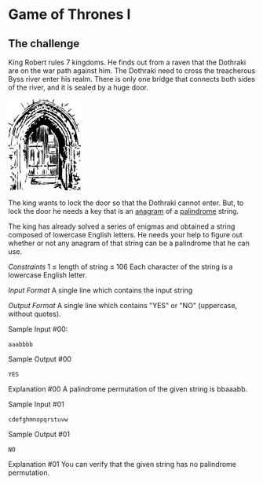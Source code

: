 # Game of Thrones I

## The challenge

King Robert rules 7 kingdoms. He finds out from a raven that the Dothraki are on the war path against him. The Dothraki need to cross the treacherous Byss river enter his realm. There is only one bridge that connects both sides of the river, and it is sealed by a huge door.

![door](game-of-thrones.png)

The king wants to lock the door so that the Dothraki cannot enter. But, to lock the door he needs a key that is an [anagram](https://en.wikipedia.org/wiki/Anagram) of a [palindrome](https://en.wikipedia.org/wiki/Palindrome) string.

The king has already solved a series of enigmas and obtained a string composed of lowercase English letters. He needs your help to figure out whether or not any anagram of that string can be a palindrome that he can use.

*Constraints*
1  ≤ length of string ≤ 106
Each character of the string is a lowercase English letter.

*Input Format*
A single line which contains the input string

*Output Format*
A single line which contains "YES" or "NO" (uppercase, without quotes).

Sample Input  #00:
```
aaabbbb
```

Sample Output #00
```
YES
```

Explanation  #00
A palindrome permutation of the given string is bbaaabb.

Sample Input #01
```
cdefghmnopqrstuvw
```

Sample Output #01
```
NO
```

Explanation #01
You can verify that the given string has no palindrome permutation.

